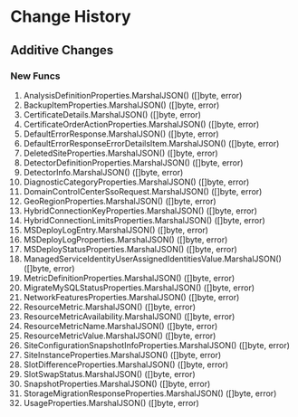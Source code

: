 # Change History

## Additive Changes

### New Funcs

1. AnalysisDefinitionProperties.MarshalJSON() ([]byte, error)
1. BackupItemProperties.MarshalJSON() ([]byte, error)
1. CertificateDetails.MarshalJSON() ([]byte, error)
1. CertificateOrderActionProperties.MarshalJSON() ([]byte, error)
1. DefaultErrorResponse.MarshalJSON() ([]byte, error)
1. DefaultErrorResponseErrorDetailsItem.MarshalJSON() ([]byte, error)
1. DeletedSiteProperties.MarshalJSON() ([]byte, error)
1. DetectorDefinitionProperties.MarshalJSON() ([]byte, error)
1. DetectorInfo.MarshalJSON() ([]byte, error)
1. DiagnosticCategoryProperties.MarshalJSON() ([]byte, error)
1. DomainControlCenterSsoRequest.MarshalJSON() ([]byte, error)
1. GeoRegionProperties.MarshalJSON() ([]byte, error)
1. HybridConnectionKeyProperties.MarshalJSON() ([]byte, error)
1. HybridConnectionLimitsProperties.MarshalJSON() ([]byte, error)
1. MSDeployLogEntry.MarshalJSON() ([]byte, error)
1. MSDeployLogProperties.MarshalJSON() ([]byte, error)
1. MSDeployStatusProperties.MarshalJSON() ([]byte, error)
1. ManagedServiceIdentityUserAssignedIdentitiesValue.MarshalJSON() ([]byte, error)
1. MetricDefinitionProperties.MarshalJSON() ([]byte, error)
1. MigrateMySQLStatusProperties.MarshalJSON() ([]byte, error)
1. NetworkFeaturesProperties.MarshalJSON() ([]byte, error)
1. ResourceMetric.MarshalJSON() ([]byte, error)
1. ResourceMetricAvailability.MarshalJSON() ([]byte, error)
1. ResourceMetricName.MarshalJSON() ([]byte, error)
1. ResourceMetricValue.MarshalJSON() ([]byte, error)
1. SiteConfigurationSnapshotInfoProperties.MarshalJSON() ([]byte, error)
1. SiteInstanceProperties.MarshalJSON() ([]byte, error)
1. SlotDifferenceProperties.MarshalJSON() ([]byte, error)
1. SlotSwapStatus.MarshalJSON() ([]byte, error)
1. SnapshotProperties.MarshalJSON() ([]byte, error)
1. StorageMigrationResponseProperties.MarshalJSON() ([]byte, error)
1. UsageProperties.MarshalJSON() ([]byte, error)
